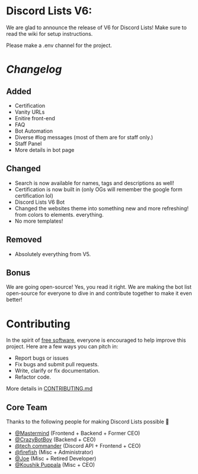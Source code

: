 
# Discord Lists V6:

We are glad to announce the release of V6 for Discord Lists! Make sure to read the wiki for setup instructions.

Please make a .env channel for the project.

# _Changelog_

## **Added**
- Certification
- Vanity URLs 
- Enitire front-end
- FAQ
- Bot Automation
- Diverse #log messages (most of them are for staff only.)
- Staff Panel
- More details in bot page

## **Changed**
- Search is now available for names, tags and descriptions as well!
- Certification is now built in (only OGs will remember the google form certification lol)
- Discord Lists V6 Bot
- Changed the websites theme into something new and more refreshing! from colors to elements. everything.
- No more templates!

## **Removed**
- Absolutely everything from V5.

## **Bonus**
We are going open-source! Yes, you read it right. We are making the bot list open-source for everyone to dive in and contribute together to make it even better!


# **Contributing**
In the spirit of [free software](http://www.fsf.org/licensing/essays/free-sw.html), everyone is encouraged to help improve this project. Here are a few ways you can pitch in:

 - Report bugs or issues
 - Fix bugs and submit pull requests.
 - Write, clarify or fix documentation.
 - Refactor code.

More details in [CONTRIBUTING.md](../main/CONTRIBUTING.md)

## Core Team

Thanks to the following people for making Discord Lists possible 💝
- [@Mastermind](https://github.com/memastermind) (Frontend + Backend + Former CEO)
- [@CrazyBotBoy](https://github.com/pasindudushan) (Backend + CEO)
- [@tech commander](https://github.com/tech-commander) (Discord API + Frontend + CEO)
- [@firefish]() (Misc + Administrator)
- [@Joe]() (Misc + Retired Developer)
- [@Koushik Puppala](https://github.com/koushikpuppala) (Misc + CEO)
